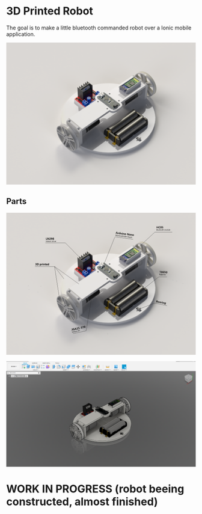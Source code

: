 # 3D Printed Robot

The goal is to make a little bluetooth commanded robot over a Ionic mobile application.

![3D printed robot, 3d rendering](Robot_2020_1.png)



## Parts

![3D printed robot, 3d rendering with titles](Robot_2020_1_explain.png)

![Robot in Fusion 360](Robot_2020_2.png)



# WORK IN PROGRESS (robot beeing constructed, almost finished)

